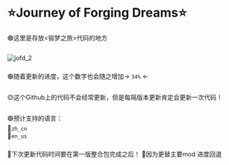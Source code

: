 # ⭐Journey of Forging Dreams⭐

🟢这里是存放<锻梦之旅>代码的地方
### 
![jofd_2](https://github.com/user-attachments/assets/016b3649-79bc-4737-b64f-ba57b8fe755f)

### 
🟢随着更新的进度，这个数字也会随之增加→ ```34%``` ←        
###               
🟡这个Github上的代码不会经常更新，但是每隔版本更新肯定会更新一次代码！
### 
🟣预计支持的语言：                    
  🔹```zh_cn```                 
  🔹```en_us```              
### 
🔴下次更新代码时间要在第一版整合包完成之后！
🔴因为更替主要mod 进度回退
